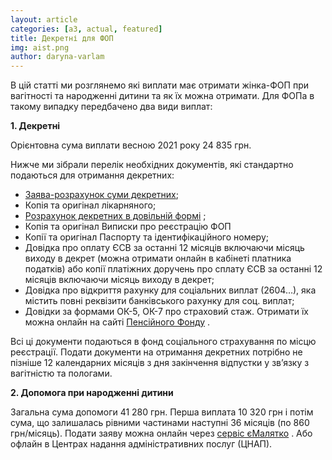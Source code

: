 ```yaml
---
layout: article
categories: [a3, actual, featured]
title: Декретні для ФОП
img: aist.png
author: daryna-varlam 
--- 
```

В цій статті ми розглянемо які виплати має отримати жінка-ФОП при вагітності та народженні дитини та як їх можна отримати.
Для ФОПа в такому випадку передбачено два види виплат:

**1. Декретні**

Орієнтовна сума виплати весною 2021 року 24 835 грн.

Нижче ми зібрали перелік необхідних документів, які стандартно подаються для отримання декретних:
*	[Заява-розрахунок суми декретних](https://github.com/itinua/itinua.github.io/raw/master/images/Заява-розрахунокбланк.pdf);
*	Копія та оригінал лікарняного;
*	[Розрахунок декретних в довільній формі](itinua.github.io/pdf/Розрахунок_приклад.pdf) ;
*	Копія та оригінал Виписки про реєстрацію ФОП
*	Копії та оригінал Паспорту та ідентифікаційного номеру;
*	Довідка про оплату ЄСВ за останні 12 місяців включаючи місяць виходу в декрет (можна отримати онлайн в кабінеті платника податків)
або
копії платіжних доручень про сплату ЄСВ за останні 12 місяців включаючи місяць виходу в декрет;
*	Довідка про відкриття рахунку для соціальних виплат (2604…), яка містить повні реквізити банківського рахунку для соц. виплат;
*	Довідки за формами ОК-5, ОК-7 про страховий стаж. Отримати їх можна онлайн на сайті [Пенсійного Фонду](https://portal.pfu.gov.ua/sidebar/Templates/ReceptionDocuments) .

Всі ці документи подаються в фонд соціального страхування по місцю реєстрації. 
Подати документи на отримання декретних потрібно не пізніше 12 календарних місяців з дня закінчення відпустки у зв’язку з вагітністю та пологами.

**2. Допомога при народженні дитини**

Загальна сума допомоги 41 280 грн. Перша виплата 10 320 грн і потім сума, що залишалась рівними частинами наступні 36 місяців (по 860 грн/місяць).
Подати заяву можна онлайн через [сервіс єМалятко](https://diia.gov.ua/services/yemalyatko) .
Або офлайн в Центрах надання адміністративних послуг (ЦНАП).



